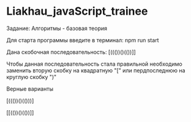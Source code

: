 # Liakhau_javaScript_trainee

Задание: Алгоритмы - базовая теория

Для старта программы введите в терминал: npm run start


Дана скобочная последовательность: [((())()(())]]

Чтобы данная последовательность стала правильной необходимо заменить вторую скобку на квадратную "["
или пердпоследнюю на круглую скобку ")"

Верные варианты

[((())()(()))]

[[(())()(())]]